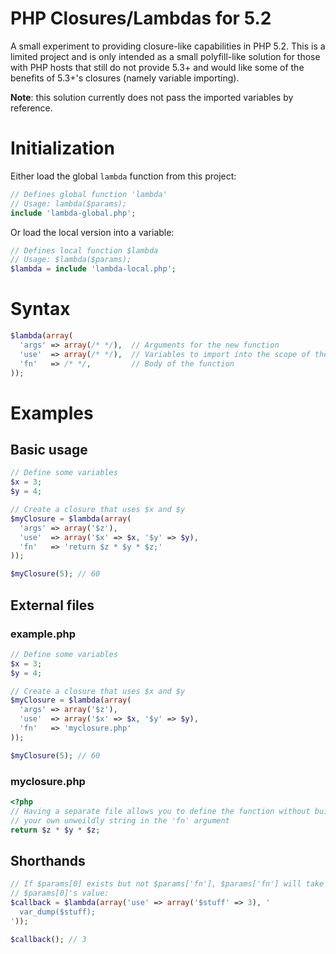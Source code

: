 # PHP Closures/Lambdas for 5.2

A small experiment to providing closure-like capabilities in PHP 5.2. This is
a limited project and is only intended as a small polyfill-like solution for
those with PHP hosts that still do not provide 5.3+ and would like some of the
benefits of 5.3+'s closures (namely variable importing).

**Note**: this solution currently does not pass the imported variables by
reference.

# Initialization

Either load the global `lambda` function from this project:

```php
// Defines global function 'lambda'
// Usage: lambda($params);
include 'lambda-global.php';
```

Or load the local version into a variable:

```php
// Defines local function $lambda
// Usage: $lambda($params);
$lambda = include 'lambda-local.php';
```

# Syntax

```php
$lambda(array(
  'args' => array(/* */),  // Arguments for the new function
  'use'  => array(/* */),  // Variables to import into the scope of the function
  'fn'   => /* */,         // Body of the function
));
```

# Examples

## Basic usage

```php
// Define some variables
$x = 3;
$y = 4;

// Create a closure that uses $x and $y
$myClosure = $lambda(array(
  'args' => array('$z'),
  'use'  => array('$x' => $x, '$y' => $y),
  'fn'   => 'return $z * $y * $z;'
));

$myClosure(5); // 60

```

## External files
### example.php
```php
// Define some variables
$x = 3;
$y = 4;

// Create a closure that uses $x and $y
$myClosure = $lambda(array(
  'args' => array('$z'),
  'use'  => array('$x' => $x, '$y' => $y),
  'fn'   => 'myclosure.php'
));

$myClosure(5); // 60

```

### myclosure.php
```php
<?php
// Having a separate file allows you to define the function without building
// your own unweildly string in the 'fn' argument
return $z * $y * $z;
```

## Shorthands

```php
// If $params[0] exists but not $params['fn'], $params['fn'] will take
// $params[0]'s value:
$callback = $lambda(array('use' => array('$stuff' => 3), '
  var_dump($stuff);
'));

$callback(); // 3


```